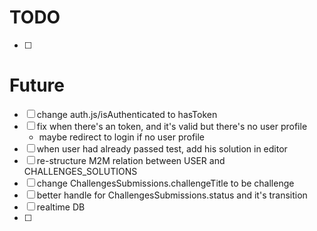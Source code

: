 # TODO

- [ ]

# Future

- [ ] change auth.js/isAuthenticated to hasToken
- [ ] fix when there's an token, and it's valid but there's no user profile
  - maybe redirect to login if no user profile
- [ ] when user had already passed test, add his solution in editor
- [ ] re-structure M2M relation between USER and CHALLENGES_SOLUTIONS
- [ ] change ChallengesSubmissions.challengeTitle to be challenge
- [ ] better handle for ChallengesSubmissions.status and it's transition
- [ ] realtime DB
- [ ]
